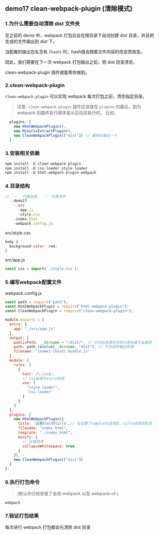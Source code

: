 ## demo17 clean-webpack-plugin (清除模式)

### 1.为什么需要自动清除 dist 文件夹
在之前的 demo 中，webpack 打包后会在根目录下自动创建 dist 目录，并且把生成的文件输出到 dist 下。

当配置的输出包名含有 `[hash]` 时，hash值会随着文件内容的改变而改变。

因此，我们需要在下一次 webpack 打包输出之前，把 dist 目录清空。

clean-webpack-plugin 插件就能帮你做到。

### 2.clean-webpack-plugin
`clean-webpack-plugin` 可以实现 webpack 每次打包之前，清空指定目录。

>注意: `clean-webpack-plugin` 插件应该放在 `plugins` 的最后，因为 webpack 的插件执行顺序是从后往前执行的。
比如:
```javascript
  plugins: [
    new HtmlWebpackPlugin(),
    new MiniCssExtractPlugin(),
    new CleanWebpackPlugin(["dist"]) // 需放在最后一个
  ]
```

### 3.安装相关依赖

```javascript
npm install -D clean-webpack-plugin
npm install -D css-loader style-loader
npm install -D html-webpack-plugin webpack 
```

### 4.目录结构

```javascript
// `--` 代表目录， `-` 代表文件
  --demo17
    --src
      -app.js
      -style.css      
    -index.html
    -webpack.config.js
```

src/style.css  
```javascript
body {
  background-color: red;
}
```

src/app.js
```javascript
const css = import('./style.css');
```


### 5.编写webpack配置文件
webpack.config.js

```javascript
const path = require("path");
const HtmlWebpackPlugin = require("html-webpack-plugin");
const CleanWebpackPlugin = require("clean-webpack-plugin");

module.exports = {
  entry: {
    app: "./src/app.js"
  },
  output: {
    publicPath: __dirname + "/dist/", // 打包后资源文件的引用会基于此路径
    path: path.resolve(__dirname, "dist"), // 打包后的输出目录
    filename: "[name]-[hash].bundle.js"
  },
  module: {
    rules: [
      {
        test: /\.css$/,
        // css处理为style标签
        use: [
          "style-loader",
          'css-loader'
        ]
      }
    ]
  },
  plugins: [
    new HtmlWebpackPlugin({
      title: '设置html的title',// 当设置了template选项后，title选项将失效
      filename: "index.html",
      template: "./index.html",
      minify: {
        // 压缩选项
        collapseWhitespace: true
      }
    }),
    new CleanWebpackPlugin(["dist"])
  ]
};
```


### 6.执行打包命令

>(默认你已经安装了全局 webpack 以及 webpack-cli )

```javacript
webpack
```


### 7.验证打包结果

每次进行 webpack 打包都会先清除 dist 目录
